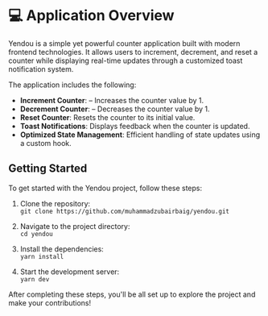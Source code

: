 # 💻 Application Overview

Yendou is a simple yet powerful counter application built with modern frontend technologies. It allows users to increment, decrement, and reset a counter while displaying real-time updates through a customized toast notification system.

The application includes the following:

- **Increment Counter**: – Increases the counter value by 1.
- **Decrement Counter**:  – Decreases the counter value by 1.
- **Reset Counter**: Resets the counter to its initial value.
- **Toast Notifications**: Displays feedback when the counter is updated.
- **Optimized State Management**: Efficient handling of state updates using a custom hook.


## Getting Started

To get started with the Yendou project, follow these steps:

1. Clone the repository:  
   `git clone https://github.com/muhammadzubairbaig/yendou.git`
   
2. Navigate to the project directory:  
   `cd yendou`

3. Install the dependencies:  
   `yarn install`

4. Start the development server:  
   `yarn dev`

After completing these steps, you'll be all set up to explore the project and make your contributions!



